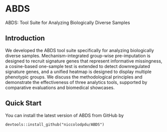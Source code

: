 # ABDS
ABDS: Tool Suite for Analyzing Biologically Diverse Samples

## Introduction
We developed the ABDS tool suite specifically for analyzing biologically diverse samples. Mechanism-integrated group-wise pre-imputation is designed to recruit signature genes that represent informative missingness, a cosine-based one-sample test is extended to detect downregulated signature genes, and a unified heatmap is designed to display multiple phenotypic groups. We discuss the methodological principles and demonstrate the effectiveness of three analytics tools, supported by comparative evaluations and biomedical showcases. 

## Quick Start
You can install the latest version of ABDS from GitHub by
```{r, eval = FALSE}
devtools::install_github("niccolodpdu/ABDS")
```
